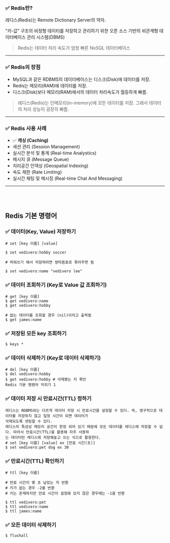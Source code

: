 ### ✅ Redis란?

레디스(Redis)는 Remote Dictionary Server의 약자.

“키-값” 구조의 비정형 데이터를 저장하고 관리하기 위한 오픈 소스 기반의 비관계형 데이터베이스 관리 시스템(DBMS)

> Redis는 데이터 처리 속도가 엄청 빠른 NoSQL 데이터베이스

---

### ✅ Redis의 장점

- MySQL과 같은 RDBMS의 데이터베이스는 디스크(Disk)에 데이터를 저장. 
- Redis는 메모리(RAM)에 데이터를 저장.
- 디스크(Disk)보다 메모리(RAM)에서의 데이터 처리속도가 월등하게 빠름.    

> 레디스(Redis)는 인메모리(in-memory)에 모든 데이터를 저장.
> 그래서 데이터의 처리 성능이 굉장히 빠름.

---

### ✅ Redis 사용 사례

- ✅ **캐싱 (Caching)** 
- 세션 관리 (Session Management)
- 실시간 분석 및 통계 (Real-time Analystics)
- 메시지 큐 (Message Queue)
- 지리공간 인덱싱 (Geospatial Indexing)
- 속도 제한 (Rate Limiting)
- 실시간 채팅 및 메시징 (Real-time Chat And Messaging)

---

<br>
<br>

## Redis 기본 명령어

### ✅ 데이터(Key, Value) 저장하기

```
# set [key 이름] [value]

$ set vedivero:hobby soccer

# 띄워쓰기 해서 저장하려면 쌍따옴표로 묶어주면 됨

$ set vedivero:name "vedivero lee" 
```

### ✅ 데이터 조회하기 (Key로 Value 값 조회하기)

```
# get [key 이름]
$ get vedivero:name
$ get vedivero:hobby

# 없는 데이터를 조회할 경우 (nil)이라고 출력됨
$ get james:name 
```

### ✅ 저장된 모든 key 조회하기

```
$ keys *
```

### ✅ 데이터 삭제하기 (Key로 데이터 삭제하기)

```
# del [key 이름]
$ del vedivero:hobby
$ get vedivero:hobby # 삭제됐는 지 확인
Redis 기본 명령어 익히기 1
```

### ✅ 데이터 저장 시 만료시간(TTL) 정하기
```
레디스는 RDBMS와는 다르게 데이터 저장 시 만료시간을 설정할 수 있다. 즉, 영구적으로 데이터를 저장하지 않고 일정 시간이 되면 데이터가
삭제되도록 셋팅할 수 있다.
레디스의 특성상 메모리 공간이 한정 되어 있기 때문에 모든 데이터를 레디스에 저장할 수 없다. 따라서 만료시간(TTL)을 활용해 자주 사용하
는 데이터만 레디스에 저장해놓고 쓰는 식으로 활용한다.
# set [key 이름] [value] ex [만료 시간(초)]
$ set vedivero:pet dog ex 30
```

### ✅ 만료시간(TTL) 확인하기

```
# ttl [key 이름]

# 만료 시간이 몇 초 남았는 지 반환
# 키가 없는 경우 -2를 반환
# 키는 존재하지만 만료 시간이 설정돼 있지 않은 경우에는 -1을 반환

$ ttl vedivero:pet
$ ttl vedivero:name
$ ttl james:name
```

### ✅ 모든 데이터 삭제하기
```
$ flushall
```